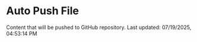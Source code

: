 # Auto Push File

Content that will be pushed to GitHub repository.
Last updated: 07/19/2025, 04:53:14 PM